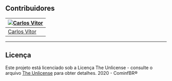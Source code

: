## Contribuidores

| [![ Carlos Vítor](https://github.com/carlosvitr.png?size=100)](https://github.com/carlosvitr) |
| ----------------------------------------------------------------------------------------------- |
| [Carlos Vítor](https://github.com/carlosvitr)                                                  |

---
## Licença

Este projeto está licenciado sob a Licença The Unlicense - consulte o arquivo [The Unlicense](LICENSE) para obter detalhes. 2020 - CominfBR® 

